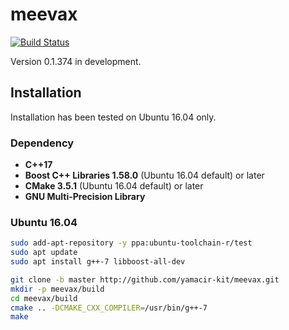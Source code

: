 # meevax

[![Build Status](https://travis-ci.org/yamacir-kit/meevax.svg?branch=master)](https://travis-ci.org/yamacir-kit/meevax)

Version 0.1.374 in development.

## Installation

Installation has been tested on Ubuntu 16.04 only.

### Dependency

- **C++17**
- **Boost C++ Libraries 1.58.0** (Ubuntu 16.04 default) or later
- **CMake 3.5.1** (Ubuntu 16.04 default) or later
- **GNU Multi-Precision Library**

### Ubuntu 16.04

``` bash
sudo add-apt-repository -y ppa:ubuntu-toolchain-r/test
sudo apt update
sudo apt install g++-7 libboost-all-dev

git clone -b master http://github.com/yamacir-kit/meevax.git
mkdir -p meevax/build
cd meevax/build
cmake .. -DCMAKE_CXX_COMPILER=/usr/bin/g++-7
make
```

